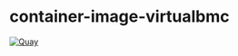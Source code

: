# container-image-virtualbmc

[![Quay](https://img.shields.io/badge/Quay-osism%2Fvirtualbmc-blue.svg)](https://quay.io/repository/osism/virtualbmc)
